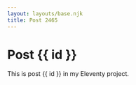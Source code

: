 ```yaml
---
layout: layouts/base.njk
title: Post 2465
---
```


# Post {{ id }}

This is post {{ id }} in my Eleventy project.

